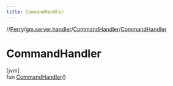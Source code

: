 ```yaml
---
title: CommandHandler
---
```

//[Perry](../../../index.html)/[gm.server.handler](../index.html)/[CommandHandler](index.html)/[CommandHandler](-command-handler.html)



# CommandHandler



[jvm]\
fun [CommandHandler](-command-handler.html)()




